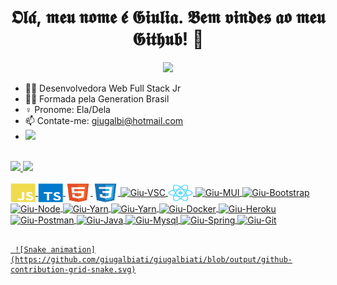 ###  <h1  align="center"> 𝕺𝖑𝖆́, 𝖒𝖊𝖚 𝖓𝖔𝖒𝖊 𝖊́ 𝕲𝖎𝖚𝖑𝖎𝖆. 𝕭𝖊𝖒 𝖛𝖎𝖓𝖉𝖊𝖘 𝖆𝖔 𝖒𝖊𝖚 𝕲𝖎𝖙𝖍𝖚𝖇! 🚀 </h1> 

<p align="center">
  <a href="https://github.com/giugalbiati/readme-typing-svg"><img src="https://readme-typing-svg.herokuapp.com/?lines=Full-stack%20web%20developer;Always%20learning%20new%20things&font=Fira%20Code&center=true&width=440&height=45&color=f75c7e&vCenter=true&size=22"  ></a>
</p>

- 👩‍💻 Desenvolvedora Web Full Stack Jr 
- 👩‍🎓 Formada pela Generation Brasil
- ♀️ Pronome: Ela/Dela
- 📫 Contate-me: giugalbi@hotmail.com
- <a href="https://www.linkedin.com/in/giulia-galbiati-544bab1b1/" target="_blank"><img src="https://img.shields.io/badge/-LinkedIn-%230077B5?style=for-the-badge&logo=linkedin&logoColor=white" target="_blank"></a> 

<br>

<div>
  <a href="https://github.com/giugalbiati">
    <img height="190em" src="https://github-readme-stats.vercel.app/api?username=giugalbiati&show_icons=true&theme=radical&include_all_commits=true&count_private=true"/>
    <img height="190em" src="https://github-readme-stats.vercel.app/api/top-langs/?username=giugalbiati&layout=compact&langs_count=7&theme=radical"/>
</div> 

<div style="display: inline_block"><br>
  <img align="center" alt="Giu-Js" height="30" width="40" src="https://raw.githubusercontent.com/devicons/devicon/master/icons/javascript/javascript-plain.svg">
  <img align="center" alt="Giu-Ts" height="30" width="40" src="https://raw.githubusercontent.com/devicons/devicon/master/icons/typescript/typescript-plain.svg">
  <img align="center" alt="Giu-HTML" height="30" width="40" src="https://raw.githubusercontent.com/devicons/devicon/master/icons/html5/html5-original.svg">
  <img align="center" alt="Giu-CSS" height="30" width="40" src="https://raw.githubusercontent.com/devicons/devicon/master/icons/css3/css3-original.svg">
  <img align="center" alt="Giu-VSC" height="30" width="40" src="https://cdn.jsdelivr.net/gh/devicons/devicon/icons/vscode/vscode-original.svg" />
  <img align="center" alt="Giu-React" height="30" width="40" src="https://raw.githubusercontent.com/devicons/devicon/master/icons/react/react-original.svg">
  <img align="center" alt="Giu-MUI" height="30" width="40" src="https://cdn.jsdelivr.net/gh/devicons/devicon/icons/materialui/materialui-original.svg" />
  <img align="center" alt="Giu-Bootstrap" height="30" width="40" src="https://cdn.jsdelivr.net/gh/devicons/devicon/icons/bootstrap/bootstrap-plain.svg" />
  <img align="center" alt="Giu-Node" height="30" width="40" src="https://cdn.jsdelivr.net/gh/devicons/devicon/icons/nodejs/nodejs-original.svg" />
  <img align="center" alt="Giu-Yarn" height="30" width="40" src="https://cdn.jsdelivr.net/gh/devicons/devicon/icons/yarn/yarn-original.svg" />
  <img align="center" alt="Giu-Yarn" height="30" width="40" src="https://cdn.jsdelivr.net/gh/devicons/devicon/icons/figma/figma-original.svg" />
  <img align="center" alt="Giu-Docker" height="30" width="40" src="https://cdn.jsdelivr.net/gh/devicons/devicon/icons/docker/docker-plain.svg" />
  <img align="center" alt="Giu-Heroku" height="30" width="40" src="https://cdn.jsdelivr.net/gh/devicons/devicon/icons/heroku/heroku-plain.svg" />
  <img align="center" alt="Giu-Postman" height="30" width="30" src="https://img.icons8.com/external-tal-revivo-color-tal-revivo/24/000000/external-postman-is-the-only-complete-api-development-environment-logo-color-tal-revivo.png"/>
  <img align="center" alt="Giu-Java" height="30" width="40" src="https://cdn.jsdelivr.net/gh/devicons/devicon/icons/java/java-original.svg" />
  <img align="center" alt="Giu-Mysql" height="30" width="40" src="https://cdn.jsdelivr.net/gh/devicons/devicon/icons/mysql/mysql-plain.svg" />
  <img align="center" alt="Giu-Spring" height="30" width="40" src="https://cdn.jsdelivr.net/gh/devicons/devicon/icons/spring/spring-original.svg" />
  <img align="center" alt="Giu-Git" height="30" width="40" src="https://cdn.jsdelivr.net/gh/devicons/devicon/icons/git/git-plain.svg" />
  
  ##
  
     ![Snake animation](https://github.com/giugalbiati/giugalbiati/blob/output/github-contribution-grid-snake.svg)
  
</div>
  
 


  
